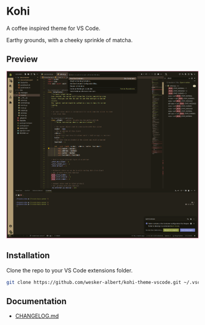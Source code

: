 # Kohi

A coffee inspired theme for VS Code.

Earthy grounds, with a cheeky sprinkle of matcha.

## Preview

![](screenshot.png)

## Installation

Clone the repo to your VS Code extensions folder.

```bash
git clone https://github.com/wesker-albert/kohi-theme-vscode.git ~/.vscode/extensions/kohi-theme-vscode-1.3.0
```

## Documentation

- [CHANGELOG.md](CHANGELOG.md)